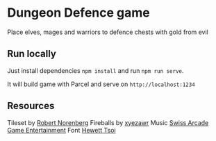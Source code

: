 # Dungeon Defence game

Place elves, mages and warriors to defence chests with gold from evil

## Run locally

Just install dependencies `npm install` and run `npm run serve`.

It will build game with Parcel and serve on `http://localhost:1234`

## Resources

Tileset by [Robert Norenberg](https://0x72.itch.io/)
Fireballs by [xyezawr](https://xyezawr.itch.io/)
Music [Swiss Arcade Game Entertainment](https://swissarcadegameentertainment.bandcamp.com/)
Font [Hewett Tsoi](https://www.deviantart.com/pix3m)
